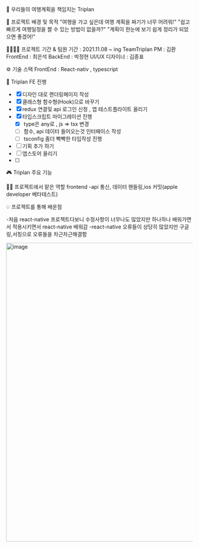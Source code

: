 🛫 우리들의 여행계획을 책임지는 Triplan

🔎 프로젝트 배경 및 목적
"여행을 가고 싶은데 여행 계획을 짜기가 너무 어려워!"
"쉽고 빠르게 여행일정을 짤 수 있는 방법이 없을까?"
"계획이 한눈에 보기 쉽게 정리가 되었으면 좋겠어!"

👨‍👨‍👦‍👦 프로젝트 기간 & 팀원
기간 : 2021.11.08 ~ ing
TeamTriplan
PM : 김환
FrontEnd : 최은석
BackEnd : 박정현
UI/UX 디자이너 : 김종표

⚙ 기술 스택
FrontEnd : React-nativ , typescript

💾 Triplan FE 진행

- [x] 디자인 대로 랜더링페이지 작성
- [x] 클래스형 함수형(Hook)으로 바꾸기  
- [x] redux 연결및 api 로그인 신청 , 앱 테스트플라이트 올리기
- [x] 타입스크립트 마이그레이션 진행
    - [x] type은 any로 , js => tsx 변경
    - [ ] 함수, api 데이터 들어오는것 인터페이스 작성
    - [ ] tsconfig 좀더 빡빡한 타입작성 진행

- [ ] 기획 추가 하기 
- [ ] 앱스토어 올리기
- [ ] 


🎮 Triplan 주요 기능

👩‍🔧 프로젝트에서 맡은 역할
 frontend
-api 통신, 데이터 핸들링,ios 커밋(apple developer 베타테스트)

💡 프로젝트를 통해 배운점

-처음 react-native 프로젝트다보니 수정사항이 너무나도 많았지만 하나하나 배워가면서 적용시키면서 react-native 배워감
-react-native 오류들이 상당히 많았지만 구글링,서칭으로 오류들을 차근차근해결함

<img width="808" alt="image" src="https://user-images.githubusercontent.com/85878391/172090334-a26b9ad0-6120-4a4e-b752-8469cbeb98b6.png">

